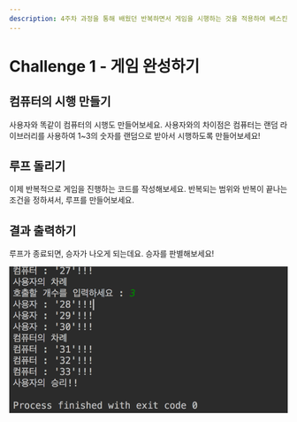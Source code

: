 ```yaml
---
description: 4주차 과정을 통해 배웠던 반복하면서 게임을 시행하는 것을 적용하여 베스킨라빈스 게임을 완성시켜 봅니다.
---
```


# Challenge 1 - 게임 완성하기

## 컴퓨터의 시행 만들기

사용자와 똑같이 컴퓨터의 시행도 만들어보세요. 사용자와의 차이점은 컴퓨터는 랜덤 라이브러리를 사용하여 1~3의 숫자를 랜덤으로 받아서 시행하도록 만들어보세요!

## 루프 돌리기

이제 반복적으로 게임을 진행하는 코드를 작성해보세요. 반복되는 범위와 반복이 끝나는 조건을 정하셔서, 루프를 만들어보세요.

## 결과 출력하기

루프가 종료되면, 승자가 나오게 되는데요. 승자를 판별해보세요!

![&#xC885;&#xB8CC; &#xD6C4; &#xBAA8;&#xC2B5;](../../.gitbook/assets/image%20%2892%29.png)

